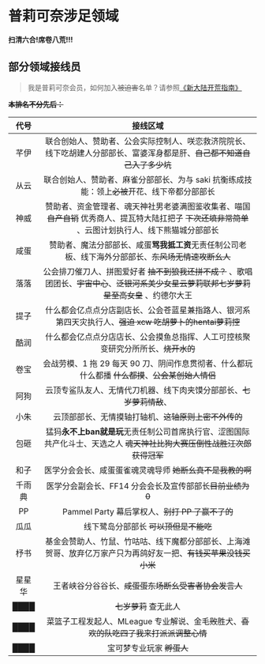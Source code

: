 # 普莉可奈涉足领域
**扫清六合!席卷八荒!!!**

## 部分领域接线员

> 我是普莉可奈会员，如何加入~~被迫害~~名单？请参照[《新大陆开荒指南》](explorer.md)

~~**本排名不分先后：**~~

|代号|接线区域|
|:---:|:---:|
|芊伊|联合创始人、赞助者、公会实际控制人、咲恋救济院院长、线下吃胡建人分部部长、富婆浑身都是肝、~~自己都不知道自己入了多少坑~~|
|从云|联合创始人、赞助者、麻雀分部部长、为与 saki 抗衡练成技能：领上~~必被~~开花、线下帝都分部部长|
|神威|赞助者、资金管理者、魂天神社男老婆满图鉴收集者、喵国 ~~自产自销~~ 优秀商人、提瓦特大陆扛把子 ~~下次还填非常简单~~ 、云图计划执行人、线下熊猫城分部部长|
|咸蛋|赞助者、魔法分部部长、咸蛋**骂我抵工资**无责任制公司老板、线下海外分部部长、~~东风场无情速攻断幺人~~|
|落落|公会排刀催刀人、拼图爱好者 ~~抽不到狼我还拼不成？~~ 、歌唱团团长、~~宇宙中心~~、~~泛银河系美少女星云萝莉联邦七岁萝莉星至高女皇~~ 、约德尔大王|
|提子|什么都会亿点点分店副店长、公会苍蓝星兼指路人、银河系第四天灾执行人、~~强迫 xcw 吃胡萝卜的hentai萝莉控~~|
|酷润|什么都会亿点点分店店长、公会摸鱼总指挥、人工可控核聚变研究分所所长、~~烧开水的~~|
|卷宝|会战劳模、1 拖 29 每天 90 刀、阴间作息贯彻者、什么都玩什么都播 ~~什么都摸~~、~~公会某创始人情侣~~|
|阿狗|云顶专鲨队友人、无情代刀机器、线下肉夹馍分部部长、~~七岁萝莉情敌~~、|
|小朱|云顶部部长、无情摸轴打轴机、~~这轴原则上密不外传的~~|
|包砸|猛犸**永不上ban就是玩**无责任制公司首席执行官、涩图国际共产化斗士、天选之人 ~~魂天神社比狗大赛压倒性战胜汪次郎获得冠军~~|
|和子|医学分会会长、咸蛋蛋雀魂灵魂导师 ~~她断幺真不是我教的啊~~|
|千雨典|医学分会副会长、FF14 分会会长及宣传部部长~~目前业绩为 0~~|
|PP|Pammel Party 幕后掌权人、~~别打 PP 了赢不了的~~|
|瓜瓜|线下鹭岛分部部长 ~~可以顶但是不能吃~~|
|杼书|基金会赞助人、竹鼠、竹咕咕、线下魔都分部部长、上海滩贺哥、放弃亿万家产只为再鸽好友一把、~~有钱买苹果没钱买小米~~|
|星星华|王者峡谷分谷谷长、~~咸蛋蛋东场断幺受害者协会发言人~~|
|████|~~七岁萝莉~~ 查无此人|
|████|菜篮子工程发起人、MLeague 专业解说、金毛~~败~~胜犬、~~喜欢的队吃四了我来打派派调整心情~~|
|████|宝可梦专业玩家 ~~孵蛋人~~|
